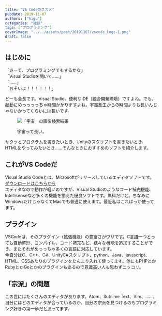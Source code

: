 ```yaml
---
title: "VS Codeのススメ"
pubdate: 2019-11-07
authors: ["higu"]
categories: "雑談"
tags: ["プログラミング"]
coverImage: "../../assets/post/20191107/vscode_logo-1.png"
draft: false
---
```


## はじめに

「さーて、プログラミングでもするかな」  
「Visual Studioを開いて……」  
「……」  
「おそいよ！！！！！！」

どーも会長です。Visual Studio、便利なIDE（統合開発環境）ですよね。でも、起動にめっっっっちゃ時間かかりますよね。宇宙創生からの時間よりも長いんじゃないかってくらいには長いです。

<figure>

![「宇宙」の画像検索結果](../../assets/post/20191107/img_89c7845becb8e9913a9ead053cd804e5175339.jpg)

<figcaption>

宇宙って長い。

</figcaption>

</figure>

サクッとプログラムを書きたいとき、Unityのスクリプトを書きたいとき、HTMLをやってみたいとき……そんなときにおすすめのソフトを紹介します。

## これがVS Codeだ

Visual Studio Codeとは、Microsoftがリリースしているエディタソフトです。  
[ダウンロードはこちらから](https://azure.microsoft.com/ja-jp/products/visual-studio-code/)  
エディタなので動作が軽いのですが、Visual Studioのようなコード補完機能、Intellisenseなど多くの機能を揃えた優良ソフトです。無料だけど。ちなみにWindowsだけじゃなくてMacでも普通に使えます。最近私はこればっか使ってます。

## プラグイン

VSCodeは、そのプラグイン（拡張機能）の豊富さがウリです。C言語一つとっても自動整形、コンパイル、コード補完など、様々な機能を追加することができ、またそれがめっっちゃ多くの言語に対応しています。  
今自分はC、C++、C#、UnityC#スクリプト、python、Java、javascript、HTML、CSSあたりのプラグインをたんまり入れて使ってます。他にもPHPとかRubyとかGoとかのプラグインもあるので意識高い人も思わずニッコリ。

## 「宗派」の問題

この世にはたくさんのエディタがあります。Atom、Sublime Text、Vim、……。自分にはどのエディタが合っているのか、自分の宗派を見つけるのもプログラミング好きの第一歩だと思ってます。
